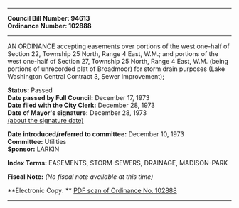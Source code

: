* * * * *  
  
**Council Bill Number: [](#h0)[](#h2)94613**   
**Ordinance Number: 102888**  
  
* * * * *  
  
AN ORDINANCE accepting easements over portions of the west one-half of Section 22, Township 25 North, Range 4 East, W.M.; and portions of the west one-half of Section 27, Township 25 North, Range 4 East, W.M. (being portions of unrecorded plat of Broadmoor) for storm drain purposes (Lake Washington Central Contract 3, Sewer Improvement);  
  
**Status:** Passed   
**Date passed by Full Council:** December 17, 1973   
**Date filed with the City Clerk:** December 28, 1973   
**Date of Mayor's signature:** December 28, 1973   
[(about the signature date)](/~public/approvaldate.htm)   
  
  
**Date introduced/referred to committee:** December 10, 1973   
**Committee:** Utilities   
**Sponsor:** LARKIN   
  
**Index Terms:** EASEMENTS, STORM-SEWERS, DRAINAGE, MADISON-PARK  
  
**Fiscal Note:** *(No fiscal note available at this time)*  
  
**Electronic Copy: ** [PDF scan of Ordinance No. 102888](/~archives/Ordinances/Ord_102888.pdf)  
  
* * * * *  
